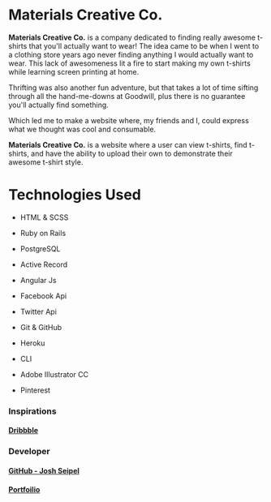 # Materials Creative Co.

**Materials Creative Co.** is a company dedicated to finding really awesome
t-shirts that you'll actually want to wear! The idea came to be when I went
to a clothing store years ago never finding anything I would actually
want to wear. This lack of awesomeness lit a fire to start making my own
t-shirts while learning screen printing at home.

Thrifting was also another fun adventure, but that takes a lot of time
sifting through all the hand-me-downs at Goodwill, plus there is no guarantee
you'll actually find something.

Which led me to make a website where, my friends and I, could express what we
thought was cool and consumable.

**Materials Creative Co.** is a website where a user can view t-shirts, find
t-shirts, and have the ability to upload their own to demonstrate their
awesome t-shirt style.

# Technologies Used

* HTML & SCSS

* Ruby on Rails

* PostgreSQL

* Active Record

* Angular Js

* Facebook Api

* Twitter Api

* Git & GitHub

* Heroku

* CLI

* Adobe Illustrator CC

* Pinterest

### Inspirations

#### [Dribbble](https://dribbble.com/)

### Developer

#### [GitHub - Josh Seipel](https://github.com/jaguarj)

#### [Portfoilio](https://jaguarj.github.io/myportfolio/)
